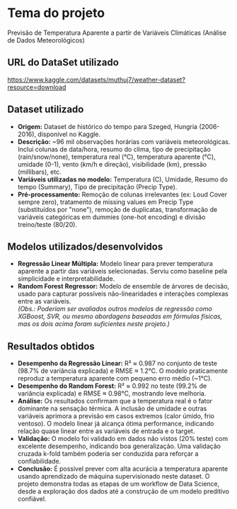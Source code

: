 # Tema do projeto 
Previsão de Temperatura Aparente a partir de Variáveis Climáticas (Análise de Dados Meteorológicos)

## URL do DataSet utilizado 
https://www.kaggle.com/datasets/muthuj7/weather-dataset?resource=download

## Dataset utilizado 
- **Origem:** Dataset de histórico do tempo para Szeged, Hungria (2006-2016), disponível no Kaggle.  
- **Descrição:** ~96 mil observações horárias com variáveis meteorológicas. Inclui colunas de data/hora, resumo do clima, tipo de precipitação (rain/snow/none), temperatura real (°C), temperatura aparente (°C), umidade (0-1), vento (km/h e direção), visibilidade (km), pressão (millibars), etc.  
- **Variáveis utilizadas no modelo:** Temperatura (C), Umidade, Resumo do tempo (Summary), Tipo de precipitação (Precip Type).  
- **Pré-processamento:** Remoção de colunas irrelevantes (ex: Loud Cover sempre zero), tratamento de missing values em Precip Type (substituídos por "none"), remoção de duplicatas, transformação de variáveis categóricas em dummies (one-hot encoding) e divisão treino/teste (80/20).

## Modelos utilizados/desenvolvidos 
- **Regressão Linear Múltipla:** Modelo linear para prever temperatura aparente a partir das variáveis selecionadas. Serviu como baseline pela simplicidade e interpretabilidade.  
- **Random Forest Regressor:** Modelo de ensemble de árvores de decisão, usado para capturar possíveis não-linearidades e interações complexas entre as variáveis.  
*(Obs.: Poderiam ser avaliados outros modelos de regressão como XGBoost, SVR, ou mesmo abordagens baseadas em fórmulas físicas, mas os dois acima foram suficientes neste projeto.)*

## Resultados obtidos 
- **Desempenho da Regressão Linear:** R² ≈ 0.987 no conjunto de teste (98.7% de variância explicada) e RMSE ≈ 1.2°C. O modelo praticamente reproduz a temperatura aparente com pequeno erro médio (~1°C).  
- **Desempenho do Random Forest:** R² ≈ 0.992 no teste (99.2% de variância explicada) e RMSE ≈ 0.98°C, mostrando leve melhoria.  
- **Análise:** Os resultados confirmam que a temperatura real é o fator dominante na sensação térmica. A inclusão de umidade e outras variáveis aprimora a previsão em casos extremos (calor úmido, frio ventoso). O modelo linear já alcança ótima performance, indicando relação quase linear entre as variáveis de entrada e o target.  
- **Validação:** O modelo foi validado em dados não vistos (20% teste) com excelente desempenho, indicando boa generalização. Uma validação cruzada k-fold também poderia ser conduzida para reforçar a confiabilidade.  
- **Conclusão:** É possível prever com alta acurácia a temperatura aparente usando aprendizado de máquina supervisionado neste dataset. O projeto demonstra todas as etapas de um workflow de Data Science, desde a exploração dos dados até a construção de um modelo preditivo confiável.
